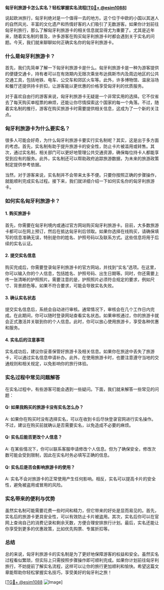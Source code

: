 **匈牙利旅游卡怎么实名？轻松掌握实名流程[[TG💪+ @esim1088](https://t.me/s/esim1088)]**

说起欧洲旅行，匈牙利绝对是一个值得一去的地方。这个位于中欧的小国以其迷人的自然风光、丰富的文化遗产和热情好客的人们吸引了无数游客。如果你计划前往匈牙利旅行，那么了解匈牙利旅游卡的相关信息就显得尤为重要了。尤其是近年来，随着实名制的普及，许多游客在购买匈牙利旅游卡时都会遇到关于实名的问题。今天，我们就来聊聊如何正确实名你的匈牙利旅游卡。

### 什么是匈牙利旅游卡？

首先，我们先简单了解一下匈牙利旅游卡是什么。匈牙利旅游卡是一种为游客提供的便捷交通卡，持有者可以在有效期内无限次乘坐布达佩斯市内及周边地区的公共交通工具，包括地铁、电车、公交车和郊区火车等。此外，许多博物馆、温泉浴场和餐厅还提供持卡折扣，让游客能以更优惠的价格享受匈牙利的优质服务。

对于喜欢自由行的游客来说，匈牙利旅游卡无疑是一个非常实用的选择。它不仅省去了每天购买单程票的麻烦，还能让你尽情探索这个国家的每一个角落。不过，随着实名制的推行，游客在购买旅游卡时需要提供相关信息，这成为了一个新的关注点。

### 匈牙利旅游卡为什么要实名？

很多人可能会好奇，为什么匈牙利旅游卡要实行实名制呢？其实，这是出于多方面的考虑。首先，实名制有助于提升旅游卡的安全性，防止卡片被滥用或转售。其次，通过实名制，相关部门可以更好地管理公共交通资源，确保每位持卡人都能享受到应有的服务。此外，实名制还可以帮助政府追踪旅游数据，为未来的旅游政策制定提供参考依据。

当然，对于游客来说，实名制并不会带来太多不便。只要你按照正确的步骤操作，就能顺利完成实名过程。接下来，我们就详细介绍一下如何实名你的匈牙利旅游卡。

### 如何实名匈牙利旅游卡？

#### 1. 购买旅游卡

首先，你需要在匈牙利境内或通过官方网站购买匈牙利旅游卡。目前，大多数旅游卡都可以在网上预订，然后在抵达匈牙利后领取。如果你选择在线购买，请确保填写的信息准确无误，特别是你的姓名、护照号码以及联系方式。这些信息将用于后续的实名认证。

#### 2. 提交实名信息

购买完成后，你需要登录匈牙利旅游卡的官方网站，并找到“实名”选项。在这里，你可以输入你的个人信息，包括姓名、护照号码、出生日期等。同时，你还需要上传一张清晰的护照照片。需要注意的是，护照照片必须符合规定的要求，例如尺寸、背景颜色等。如果不符合要求，可能会导致实名失败。

#### 3. 确认实名状态

提交实名信息后，系统会自动进行审核。通常情况下，审核会在几个工作日内完成。在此期间，你可以随时登录网站查看实名状态。如果审核通过，你的旅游卡就会正式激活并关联到你的个人信息。此时，你可以放心使用旅游卡，享受各种优惠和服务。

#### 4. 实名后的注意事项

实名成功后，建议你妥善保管好旅游卡及相关信息。如果你在旅途中丢失了旅游卡，可以通过实名信息申请补办。此外，在使用旅游卡时，也要注意遵守当地的交通规则和相关规定，以免影响你的旅行体验。

### 实名过程中常见问题解答

在实名过程中，有些游客可能会遇到一些疑问。下面，我们就来解答一些常见的问题：

#### Q: 如果我购买的旅游卡没有实名怎么办？
A: 如果你在购买时没有选择实名，可以在收到卡后尽快登录官网进行实名操作。不过，建议在购买前就确认是否需要实名，以免造成不必要的麻烦。

#### Q: 实名后能否更改个人信息？
A: 在某些情况下，你可以联系客服申请修改个人信息。但为了确保安全，修改次数可能会受到限制，因此在实名时务必填写正确的信息。

#### Q: 实名后是否会影响旅游卡的使用？
A: 实名不会对旅游卡的正常使用产生任何影响。相反，实名可以提高卡片的安全性，避免被盗用或冒用的风险。

### 实名带来的便利与优势

虽然实名制可能需要花费一些时间和精力，但它带来的好处是显而易见的。首先，实名后的旅游卡更具安全性，可以有效防止卡片被盗用。其次，实名后你可以在官网上查询自己的消费记录和剩余天数，方便合理安排旅行计划。最后，实名还能让你享受到更多的优惠政策，比如优先购票、专属折扣等。

### 总结

总的来说，匈牙利旅游卡的实名制是为了更好地保障游客的权益和安全。虽然实名过程看似繁琐，但实际上只需按照步骤操作即可顺利完成。如果你计划前往匈牙利旅行，不妨提前了解实名流程，这样可以让你的旅行更加顺利和愉快。希望这篇文章能帮助你轻松掌握实名技巧，享受美好的匈牙利之旅！

[[TG💪+ @esim1088](https://t.me/s/esim1088) ![Image](https://i.postimg.cc/4NQfJmqS/Snipaste-2025-05-13-00-14-12.png)]